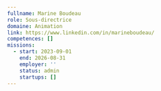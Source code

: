 ```yaml
---
fullname: Marine Boudeau
role: Sous-directrice
domaine: Animation
link: https://www.linkedin.com/in/marineboudeau/
competences: []
missions:
  - start: 2023-09-01
    end: 2026-08-31
    employer: ''
    status: admin
    startups: []
---
```

